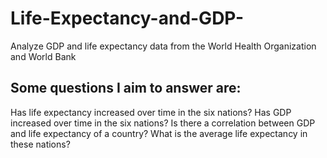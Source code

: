 # Life-Expectancy-and-GDP-
 Analyze GDP and life expectancy data from the World Health Organization and World Bank

## Some questions I aim to answer are:
 Has life expectancy increased over time in the six nations?
 Has GDP increased over time in the six nations?
 Is there a correlation between GDP and life expectancy of a country?
 What is the average life expectancy in these nations?
